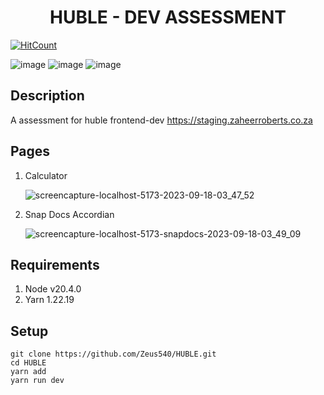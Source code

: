 
<h1 align="center">HUBLE - DEV ASSESSMENT</h1>

[![HitCount](https://hits.dwyl.com/Zeus540/HUBLE.svg?style=flat-square)](http://hits.dwyl.com/Zeus540/HUBLE)


![image](https://img.shields.io/badge/React-20232A?style=for-the-badge&logo=react&logoColor=61DAFB)
![image](https://img.shields.io/badge/React_Router-CA4245?style=for-the-badge&logo=react-router&logoColor=white)
![image](https://img.shields.io/badge/styled--components-DB7093?style=for-the-badge&logo=styled-components&logoColor=white)

## Description
A assessment for huble frontend-dev https://staging.zaheerroberts.co.za

## Pages
1. Calculator

    ![screencapture-localhost-5173-2023-09-18-03_47_52](https://github.com/Zeus540/HUBLE/assets/47927512/e8b76dfd-ed27-4333-8e6f-cb3e4effad53)


2. Snap Docs Accordian

    ![screencapture-localhost-5173-snapdocs-2023-09-18-03_49_09](https://github.com/Zeus540/HUBLE/assets/47927512/b71eb1b8-4fee-435a-b27e-4421cb82e580)

## Requirements
1. Node v20.4.0
2. Yarn 1.22.19

## Setup
    git clone https://github.com/Zeus540/HUBLE.git
    cd HUBLE
    yarn add
    yarn run dev

